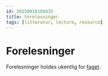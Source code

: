 ```yaml
---
id: 20250818100435
title: Forelesninger
tags: [litteratur, lecture, resource]
---
```


# Forelesninger
Forelesninger holdes ukentlig for [faget]([[20250818100626]]).